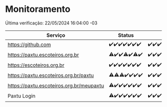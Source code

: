 # Monitoramento

Última verificação: 22/05/2024 16:04:00 -03

|Serviço|Status|Últimas 24h|
|---|---|---|
|https://github.com|<span title="2024-05-15: OK=24">✔️</span><span title="2024-05-16: OK=24">✔️</span><span title="2024-05-17: OK=24">✔️</span><span title="2024-05-18: OK=24">✔️</span><span title="2024-05-19: OK=24">✔️</span><span title="2024-05-20: OK=24">✔️</span><span title="2024-05-21: OK=19">✔️</span>|<span title="21/05/2024 16:06:00 -03 : 200">✔️</span><span title="21/05/2024 17:08:00 -03 : 200">✔️</span><span title="21/05/2024 18:06:00 -03 : 200">✔️</span><span title="21/05/2024 19:06:00 -03 : 200">✔️</span><span title="21/05/2024 20:07:00 -03 : 200">✔️</span><span title="21/05/2024 21:32:00 -03 : 200">✔️</span><span title="21/05/2024 22:48:00 -03 : 200">✔️</span><span title="21/05/2024 23:22:00 -03 : 200">✔️</span><span title="22/05/2024 00:09:00 -03 : 200">✔️</span><span title="22/05/2024 01:08:00 -03 : 200">✔️</span><span title="22/05/2024 02:07:00 -03 : 200">✔️</span><span title="22/05/2024 03:09:00 -03 : 200">✔️</span><span title="22/05/2024 04:06:00 -03 : 200">✔️</span><span title="22/05/2024 05:10:00 -03 : 200">✔️</span><span title="22/05/2024 06:07:00 -03 : 200">✔️</span><span title="22/05/2024 07:07:00 -03 : 200">✔️</span><span title="22/05/2024 08:05:00 -03 : 200">✔️</span><span title="22/05/2024 09:12:00 -03 : 200">✔️</span><span title="22/05/2024 10:09:00 -03 : 200">✔️</span><span title="22/05/2024 11:06:00 -03 : 200">✔️</span><span title="22/05/2024 12:07:00 -03 : 200">✔️</span><span title="22/05/2024 13:09:00 -03 : 200">✔️</span><span title="22/05/2024 14:05:00 -03 : 200">✔️</span><span title="22/05/2024 15:10:00 -03 : 200">✔️</span><span title="22/05/2024 16:04:00 -03 : 200">✔️</span>|
|https://paxtu.escoteiros.org.br|<span title="2024-05-15: OK=23, Falhas=1">⚠️</span><span title="2024-05-16: OK=24">✔️</span><span title="2024-05-17: OK=24">✔️</span><span title="2024-05-18: OK=23, Falhas=1">⚠️</span><span title="2024-05-19: OK=24">✔️</span><span title="2024-05-20: OK=23, Falhas=1">⚠️</span><span title="2024-05-21: OK=19">✔️</span>|<span title="21/05/2024 16:06:00 -03 : 200">✔️</span><span title="21/05/2024 17:08:00 -03 : 200">✔️</span><span title="21/05/2024 18:06:00 -03 : 200">✔️</span><span title="21/05/2024 19:06:00 -03 : 200">✔️</span><span title="21/05/2024 20:07:00 -03 : 200">✔️</span><span title="21/05/2024 21:32:00 -03 : 200">✔️</span><span title="21/05/2024 22:48:00 -03 : 200">✔️</span><span title="21/05/2024 23:22:00 -03 : 200">✔️</span><span title="22/05/2024 00:09:00 -03 : 200">✔️</span><span title="22/05/2024 01:08:00 -03 : 200">✔️</span><span title="22/05/2024 02:07:00 -03 : 200">✔️</span><span title="22/05/2024 03:09:00 -03 : 200">✔️</span><span title="22/05/2024 04:06:00 -03 : 200">✔️</span><span title="22/05/2024 05:10:00 -03 : 200">✔️</span><span title="22/05/2024 06:07:00 -03 : 200">✔️</span><span title="22/05/2024 07:07:00 -03 : 200">✔️</span><span title="22/05/2024 08:05:00 -03 : 200">✔️</span><span title="22/05/2024 09:12:00 -03 : 200">✔️</span><span title="22/05/2024 10:09:00 -03 : 200">✔️</span><span title="22/05/2024 11:06:00 -03 : 200">✔️</span><span title="22/05/2024 12:07:00 -03 : 200">✔️</span><span title="22/05/2024 13:09:00 -03 : 200">✔️</span><span title="22/05/2024 14:05:00 -03 : 200">✔️</span><span title="22/05/2024 15:10:00 -03 : 200">✔️</span><span title="22/05/2024 16:04:00 -03 : 200">✔️</span>|
|https://escoteiros.org.br|<span title="2024-05-15: OK=24">✔️</span><span title="2024-05-16: OK=24">✔️</span><span title="2024-05-17: OK=24">✔️</span><span title="2024-05-18: OK=24">✔️</span><span title="2024-05-19: OK=24">✔️</span><span title="2024-05-20: OK=24">✔️</span><span title="2024-05-21: OK=19">✔️</span>|<span title="21/05/2024 16:06:00 -03 : 200">✔️</span><span title="21/05/2024 17:08:00 -03 : 200">✔️</span><span title="21/05/2024 18:06:00 -03 : 200">✔️</span><span title="21/05/2024 19:06:00 -03 : 200">✔️</span><span title="21/05/2024 20:07:00 -03 : 200">✔️</span><span title="21/05/2024 21:32:00 -03 : 200">✔️</span><span title="21/05/2024 22:48:00 -03 : 200">✔️</span><span title="21/05/2024 23:22:00 -03 : 200">✔️</span><span title="22/05/2024 00:09:00 -03 : 200">✔️</span><span title="22/05/2024 01:08:00 -03 : 200">✔️</span><span title="22/05/2024 02:07:00 -03 : 200">✔️</span><span title="22/05/2024 03:09:00 -03 : 200">✔️</span><span title="22/05/2024 04:06:00 -03 : 200">✔️</span><span title="22/05/2024 05:10:00 -03 : 200">✔️</span><span title="22/05/2024 06:07:00 -03 : 200">✔️</span><span title="22/05/2024 07:07:00 -03 : 200">✔️</span><span title="22/05/2024 08:05:00 -03 : 200">✔️</span><span title="22/05/2024 09:12:00 -03 : 200">✔️</span><span title="22/05/2024 10:09:00 -03 : 200">✔️</span><span title="22/05/2024 11:06:00 -03 : 200">✔️</span><span title="22/05/2024 12:07:00 -03 : 200">✔️</span><span title="22/05/2024 13:09:00 -03 : 200">✔️</span><span title="22/05/2024 14:05:00 -03 : 200">✔️</span><span title="22/05/2024 15:10:00 -03 : 200">✔️</span><span title="22/05/2024 16:04:00 -03 : 200">✔️</span>|
|https://paxtu.escoteiros.org.br/paxtu|<span title="2024-05-15: OK=23, Falhas=1">⚠️</span><span title="2024-05-16: OK=23, Falhas=1">⚠️</span><span title="2024-05-17: OK=23, Falhas=1">⚠️</span><span title="2024-05-18: OK=24">✔️</span><span title="2024-05-19: OK=24">✔️</span><span title="2024-05-20: OK=24">✔️</span><span title="2024-05-21: OK=19">✔️</span>|<span title="21/05/2024 16:06:00 -03 : 200">✔️</span><span title="21/05/2024 17:08:00 -03 : 200">✔️</span><span title="21/05/2024 18:06:00 -03 : 200">✔️</span><span title="21/05/2024 19:06:00 -03 : 200">✔️</span><span title="21/05/2024 20:07:00 -03 : 200">✔️</span><span title="21/05/2024 21:32:00 -03 : 200">✔️</span><span title="21/05/2024 22:48:00 -03 : 200">✔️</span><span title="21/05/2024 23:22:00 -03 : 200">✔️</span><span title="22/05/2024 00:09:00 -03 : 200">✔️</span><span title="22/05/2024 01:08:00 -03 : 200">✔️</span><span title="22/05/2024 02:07:00 -03 : 200">✔️</span><span title="22/05/2024 03:09:00 -03 : 200">✔️</span><span title="22/05/2024 04:06:00 -03 : 200">✔️</span><span title="22/05/2024 05:10:00 -03 : 200">✔️</span><span title="22/05/2024 06:07:00 -03 : 200">✔️</span><span title="22/05/2024 07:07:00 -03 : 200">✔️</span><span title="22/05/2024 08:05:00 -03 : 200">✔️</span><span title="22/05/2024 09:12:00 -03 : 200">✔️</span><span title="22/05/2024 10:09:00 -03 : 200">✔️</span><span title="22/05/2024 11:06:00 -03 : 200">✔️</span><span title="22/05/2024 12:07:00 -03 : 200">✔️</span><span title="22/05/2024 13:09:00 -03 : 200">✔️</span><span title="22/05/2024 14:05:00 -03 : 200">✔️</span><span title="22/05/2024 15:10:00 -03 : 200">✔️</span><span title="22/05/2024 16:04:00 -03 : 200">✔️</span>|
|https://paxtu.escoteiros.org.br/meupaxtu|<span title="2024-05-15: OK=23, Falhas=1">⚠️</span><span title="2024-05-16: OK=24">✔️</span><span title="2024-05-17: OK=24">✔️</span><span title="2024-05-18: OK=24">✔️</span><span title="2024-05-19: OK=24">✔️</span><span title="2024-05-20: OK=24">✔️</span><span title="2024-05-21: OK=19">✔️</span>|<span title="21/05/2024 16:06:00 -03 : 200">✔️</span><span title="21/05/2024 17:08:00 -03 : 200">✔️</span><span title="21/05/2024 18:06:00 -03 : 200">✔️</span><span title="21/05/2024 19:06:00 -03 : 200">✔️</span><span title="21/05/2024 20:07:00 -03 : 200">✔️</span><span title="21/05/2024 21:32:00 -03 : 200">✔️</span><span title="21/05/2024 22:48:00 -03 : 200">✔️</span><span title="21/05/2024 23:22:00 -03 : 200">✔️</span><span title="22/05/2024 00:09:00 -03 : 200">✔️</span><span title="22/05/2024 01:08:00 -03 : 200">✔️</span><span title="22/05/2024 02:07:00 -03 : 200">✔️</span><span title="22/05/2024 03:09:00 -03 : 200">✔️</span><span title="22/05/2024 04:06:00 -03 : 200">✔️</span><span title="22/05/2024 05:10:00 -03 : 200">✔️</span><span title="22/05/2024 06:07:00 -03 : 200">✔️</span><span title="22/05/2024 07:07:00 -03 : 200">✔️</span><span title="22/05/2024 08:05:00 -03 : 200">✔️</span><span title="22/05/2024 09:12:00 -03 : 200">✔️</span><span title="22/05/2024 10:09:00 -03 : 200">✔️</span><span title="22/05/2024 11:06:00 -03 : 200">✔️</span><span title="22/05/2024 12:07:00 -03 : 200">✔️</span><span title="22/05/2024 13:09:00 -03 : 200">✔️</span><span title="22/05/2024 14:05:00 -03 : 200">✔️</span><span title="22/05/2024 15:10:00 -03 : 200">✔️</span><span title="22/05/2024 16:04:00 -03 : 200">✔️</span>|
|Paxtu Login|<span title="2024-05-15: OK=23, Falhas=1">⚠️</span><span title="2024-05-16: OK=24">✔️</span><span title="2024-05-17: OK=24">✔️</span><span title="2024-05-18: OK=24">✔️</span><span title="2024-05-19: OK=24">✔️</span><span title="2024-05-20: OK=24">✔️</span><span title="2024-05-21: OK=19">✔️</span>|<span title="21/05/2024 16:06:00 -03 : 200">✔️</span><span title="21/05/2024 17:08:00 -03 : 200">✔️</span><span title="21/05/2024 18:06:00 -03 : 200">✔️</span><span title="21/05/2024 19:06:00 -03 : 200">✔️</span><span title="21/05/2024 20:07:00 -03 : 200">✔️</span><span title="21/05/2024 21:32:00 -03 : 200">✔️</span><span title="21/05/2024 22:48:00 -03 : 200">✔️</span><span title="21/05/2024 23:22:00 -03 : 200">✔️</span><span title="22/05/2024 00:09:00 -03 : 200">✔️</span><span title="22/05/2024 01:08:00 -03 : 200">✔️</span><span title="22/05/2024 02:07:00 -03 : 200">✔️</span><span title="22/05/2024 03:09:00 -03 : 200">✔️</span><span title="22/05/2024 04:06:00 -03 : 200">✔️</span><span title="22/05/2024 05:10:00 -03 : 200">✔️</span><span title="22/05/2024 06:07:00 -03 : 200">✔️</span><span title="22/05/2024 07:07:00 -03 : 200">✔️</span><span title="22/05/2024 08:05:00 -03 : 200">✔️</span><span title="22/05/2024 09:12:00 -03 : 200">✔️</span><span title="22/05/2024 10:09:00 -03 : 200">✔️</span><span title="22/05/2024 11:06:00 -03 : 200">✔️</span><span title="22/05/2024 12:07:00 -03 : 200">✔️</span><span title="22/05/2024 13:09:00 -03 : 200">✔️</span><span title="22/05/2024 14:05:00 -03 : 200">✔️</span><span title="22/05/2024 15:10:00 -03 : 200">✔️</span><span title="22/05/2024 16:04:00 -03 : 200">✔️</span>|

